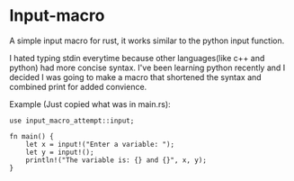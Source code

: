 # Input-macro
A simple input macro for rust, it works similar to the python input function.

I hated typing stdin everytime because other languages(like c++ and python) had more concise syntax. I've been learning python recently and I decided I was going to make a macro that shortened the syntax and combined print for added convience.


Example (Just copied what was in main.rs):

```
use input_macro_attempt::input;

fn main() {
    let x = input!("Enter a variable: ");
    let y = input!(); 
    println!("The variable is: {} and {}", x, y);
}
```




